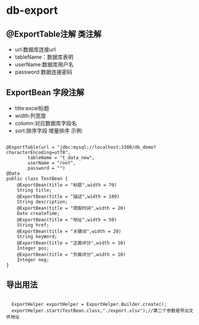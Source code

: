 # db-export
## @ExportTable注解 类注解
- url:数据库连接url
- tableName：数据库表明
- userName:数据库用户名
- password:数据连接密码
## ExportBean 字段注解
- title:excel标题
- width:列宽度
- column:对应数据库字段名
- sort:排序字段 增量排序
示例:
<pre><code>
@ExportTable(url = "jdbc:mysql://localhost:3308/db_demo?characterEncoding=utf8",
        tableName = "t_data_new",
        userName = "root",
        password = "")
@Data
public class TestBean {
    @ExportBean(title = "标题",width = 70)
    String title;
    @ExportBean(title = "描述",width = 100)
    String description;
    @ExportBean(title = "爬取时间",width = 20)
    Date createTime;
    @ExportBean(title = "地址",width = 50)
    String href;
    @ExportBean(title = "关键词",width = 20)
    String keyWord;
    @ExportBean(title = "正面评分",width = 10)
    Integer pos;
    @ExportBean(title = "负面评分",width = 10)
    Integer neg;
}
</code></pre>

## 导出用法
<pre><code>
  ExportHelper exportHelper = ExportHelper.Builder.create();
  exportHelper.start(TestBean.class,"./export.xlsx");//第二个参数是导出文件地址
</code></pre>

